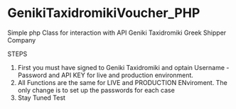 # GenikiTaxidromikiVoucher_PHP
Simple php Class for interaction with API Geniki Taxidromiki Greek Shipper Company



STEPS
1. First you must have signed to Geniki Taxidromiki and optain Username - Password and API KEY for live and production  environment.
2. All Functions are the same for LIVE and PRODUCTION ENviroment. The only change is to set up the passwords for each case
3. Stay Tuned Test 
